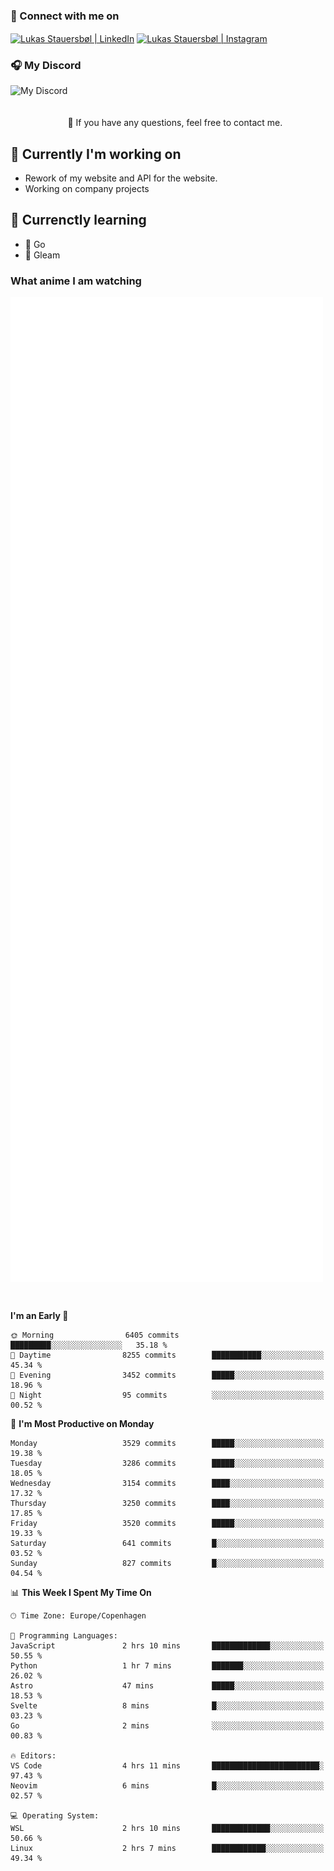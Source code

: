 ### 🔗 Connect with me on
<a href="https://www.instagram.com/lukas_stauersbol" target="_blank"><img align="center" src="https://raw.githubusercontent.com/stauersbol/stauersbol/main/images/instagram.svg" alt="Lukas Stauersbøl | LinkedIn" width="30px"/></a>
<a href="https://www.linkedin.com/in/lukas-stauersbol/" target="_blank"><img align="center" src="https://raw.githubusercontent.com/stauersbol/stauersbol/main/images/linkedin.svg" alt="Lukas Stauersbøl | Instagram" width="30px"/></a>

<p align="center">
 <h3>🎧 My Discord</h3>
 <img align="left" height="55px" src="https://discord.c99.nl/widget/theme-2/147806323323568128.png" alt="My Discord" />
</p>

<br/>
<br/>
<br/>
💬 If you have any questions, feel free to contact me.

## 🔭 Currently I'm working on
- Rework of my website and API for the website.
- Working on company projects
 
## 🌱 Currenctly learning
- 💙 Go
- 💜 Gleam

### What anime I am watching
<a href="https://anilist.co/user/slashiy/" align="center"><img align="center" width="500px" src="metrics.plugin.personal.anilist.svg" /></a>

<br/>

<!--START_SECTION:waka-->
**I'm an Early 🐤** 

```text
🌞 Morning                6405 commits        █████████░░░░░░░░░░░░░░░░   35.18 % 
🌆 Daytime                8255 commits        ███████████░░░░░░░░░░░░░░   45.34 % 
🌃 Evening                3452 commits        █████░░░░░░░░░░░░░░░░░░░░   18.96 % 
🌙 Night                  95 commits          ░░░░░░░░░░░░░░░░░░░░░░░░░   00.52 % 
```
📅 **I'm Most Productive on Monday** 

```text
Monday                   3529 commits        █████░░░░░░░░░░░░░░░░░░░░   19.38 % 
Tuesday                  3286 commits        █████░░░░░░░░░░░░░░░░░░░░   18.05 % 
Wednesday                3154 commits        ████░░░░░░░░░░░░░░░░░░░░░   17.32 % 
Thursday                 3250 commits        ████░░░░░░░░░░░░░░░░░░░░░   17.85 % 
Friday                   3520 commits        █████░░░░░░░░░░░░░░░░░░░░   19.33 % 
Saturday                 641 commits         █░░░░░░░░░░░░░░░░░░░░░░░░   03.52 % 
Sunday                   827 commits         █░░░░░░░░░░░░░░░░░░░░░░░░   04.54 % 
```


📊 **This Week I Spent My Time On** 

```text
🕑︎ Time Zone: Europe/Copenhagen

💬 Programming Languages: 
JavaScript               2 hrs 10 mins       █████████████░░░░░░░░░░░░   50.55 % 
Python                   1 hr 7 mins         ███████░░░░░░░░░░░░░░░░░░   26.02 % 
Astro                    47 mins             █████░░░░░░░░░░░░░░░░░░░░   18.53 % 
Svelte                   8 mins              █░░░░░░░░░░░░░░░░░░░░░░░░   03.23 % 
Go                       2 mins              ░░░░░░░░░░░░░░░░░░░░░░░░░   00.83 % 

🔥 Editors: 
VS Code                  4 hrs 11 mins       ████████████████████████░   97.43 % 
Neovim                   6 mins              █░░░░░░░░░░░░░░░░░░░░░░░░   02.57 % 

💻 Operating System: 
WSL                      2 hrs 10 mins       █████████████░░░░░░░░░░░░   50.66 % 
Linux                    2 hrs 7 mins        ████████████░░░░░░░░░░░░░   49.34 % 
```


<!--END_SECTION:waka-->
